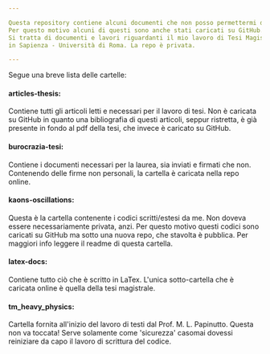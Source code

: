 ```yaml
---

Questa repository contiene alcuni documenti che non posso permettermi di perdere.
Per questo motivo alcuni di questi sono anche stati caricati su GitHub.
Si tratta di documenti e lavori riguardanti il mio lavoro di Tesi Magistrale in Fisica LM-17
in Sapienza - Università di Roma. La repo è privata.

---
```


Segue una breve lista delle cartelle:

#### articles-thesis:
Contiene tutti gli articoli letti e necessari per il lavoro di tesi.
Non è  caricata su GitHub in quanto una bibliografia di questi articoli, seppur ristretta,
è già presente in fondo al pdf della tesi, che invece è caricato su GitHub.
 
#### burocrazia-tesi:
Contiene i documenti necessari per la laurea, sia inviati e firmati che non.
Contenendo delle firme non personali, la cartella è caricata nella repo online.

#### kaons-oscillations:
Questa è la cartella contenente i codici scritti/estesi da me.
Non doveva essere necessariamente privata, anzi. Per questo motivo questi codici sono
caricati su GitHub ma sotto una nuova repo, che stavolta è pubblica.
Per maggiori info leggere il readme di questa cartella.

#### latex-docs:
Contiene tutto ciò che è scritto in LaTex. L'unica sotto-cartella che è caricata online
è quella della tesi magistrale.

#### tm_heavy_physics:
Cartella fornita all'inizio del lavoro di testi dal Prof. M. L. Papinutto.
Questa non va toccata! Serve solamente come 'sicurezza' casomai dovessi reiniziare da capo
il lavoro di scrittura del codice.

